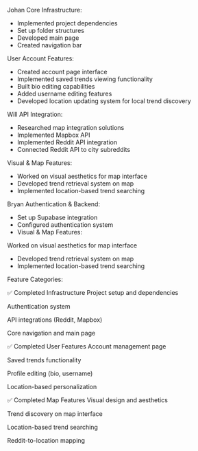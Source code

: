 Johan
Core Infrastructure:
- Implemented project dependencies
- Set up folder structures
- Developed main page
- Created navigation bar

User Account Features:
- Created account page interface
- Implemented saved trends viewing functionality
- Built bio editing capabilities
- Added username editing features
- Developed location updating system for local trend discovery

Will
API Integration:
- Researched map integration solutions
- Implemented Mapbox API
- Implemented Reddit API integration
- Connected Reddit API to city subreddits

Visual & Map Features:
- Worked on visual aesthetics for map interface
- Developed trend retrieval system on map
- Implemented location-based trend searching

Bryan
Authentication & Backend:
- Set up Supabase integration
- Configured authentication system
- Visual & Map Features:

Worked on visual aesthetics for map interface
- Developed trend retrieval system on map
- Implemented location-based trend searching

Feature Categories:

✅ Completed Infrastructure
Project setup and dependencies

Authentication system

API integrations (Reddit, Mapbox)

Core navigation and main page

✅ Completed User Features
Account management page

Saved trends functionality

Profile editing (bio, username)

Location-based personalization

✅ Completed Map Features
Visual design and aesthetics

Trend discovery on map interface

Location-based trend searching

Reddit-to-location mapping